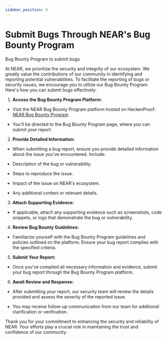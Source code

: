 ```yaml
---
sidebar_position: 9
---
```


# Submit Bugs Through NEAR's Bug Bounty Program

Bug Bounty Program to submit bugs

At NEAR, we prioritize the security and integrity of our ecosystem. We greatly value the contributions of our community in identifying and reporting potential vulnerabilities. To facilitate the reporting of bugs or security issues, we encourage you to utilize our Bug Bounty Program. Here's how you can submit bugs effectively:

1. **Access the Bug Bounty Program Platform:**

- Visit the NEAR Bug Bounty Program platform hosted on HackenProof: [NEAR Bug Bounty Program](https://hackenproof.com/near)

- You'll be directed to the Bug Bounty Program page, where you can submit your report.

2. **Provide Detailed Information:**

- When submitting a bug report, ensure you provide detailed information about the issue you've encountered. Include:

- Description of the bug or vulnerability.

- Steps to reproduce the issue.

- Impact of the issue on NEAR's ecosystem.

- Any additional context or relevant details.

3. **Attach Supporting Evidence:**

- If applicable, attach any supporting evidence such as screenshots, code snippets, or logs that demonstrate the bug or vulnerability.

4. **Review Bug Bounty Guidelines:**

- Familiarize yourself with the Bug Bounty Program guidelines and policies outlined on the platform. Ensure your bug report complies with the specified criteria.

5. **Submit Your Report:**

- Once you've compiled all necessary information and evidence, submit your bug report through the Bug Bounty Program platform.

6. **Await Review and Response:**

- After submitting your report, our security team will review the details provided and assess the severity of the reported issue.

- You may receive follow-up communication from our team for additional clarification or verification.

Thank you for your commitment to enhancing the security and reliability of NEAR. Your efforts play a crucial role in maintaining the trust and confidence of our community.
